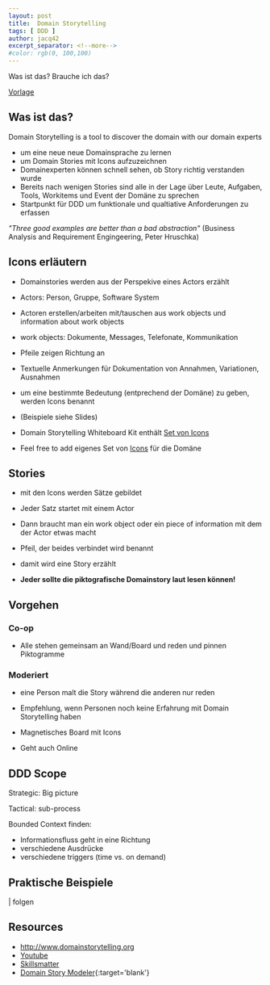 ```yaml
---
layout: post
title:  Domain Storytelling
tags: [ DDD ]
author: jacq42
excerpt_separator: <!--more-->
#color: rgb(0, 100,100)
---
```


Was ist das? Brauche ich das?

<!--more-->

[Vorlage](https://speakerdeck.com/dsolemorera/why-you-should-use-domain-storytelling)

## Was ist das?

Domain Storytelling is a tool to discover the domain with our domain experts

* um eine neue neue Domainsprache zu lernen
* um Domain Stories mit Icons aufzuzeichnen
* Domainexperten können schnell sehen, ob Story richtig verstanden wurde
* Bereits nach wenigen Stories sind alle in der Lage über Leute, Aufgaben, Tools, Workitems und Event der Domäne zu sprechen
* Startpunkt für DDD um funktionale und qualtiative Anforderungen zu erfassen

_"Three good examples are better than a bad abstraction"_
(Business Analysis and Requirement Engingeering, Peter Hruschka)

## Icons erläutern

* Domainstories werden aus der Perspekive eines Actors erzählt
* Actors: Person, Gruppe, Software System
* Actoren erstellen/arbeiten mit/tauschen aus work objects und information about work objects
* work objects: Dokumente, Messages, Telefonate, Kommunikation
* Pfeile zeigen Richtung an
* Textuelle Anmerkungen für Dokumentation von Annahmen, Variationen, Ausnahmen

* um eine bestimmte Bedeutung (entprechend der Domäne) zu geben, werden Icons benannt
* (Beispiele siehe Slides)

* Domain Storytelling Whiteboard Kit enthält [Set von Icons](http://domainstorytelling.org/images/DST_Whiteboard-Kit.pdf)
* Feel free to add eigenes Set von [Icons](https://material.io/tools/icons/?style=baseline) für die Domäne

## Stories

* mit den Icons werden Sätze gebildet
* Jeder Satz startet mit einem Actor
* Dann braucht man ein work object oder ein piece of information mit dem der Actor etwas macht
* Pfeil, der beides verbindet wird benannt

* damit wird eine Story erzählt

* **Jeder sollte die piktografische Domainstory laut lesen können!**

## Vorgehen

### Co-op

* Alle stehen gemeinsam an Wand/Board und reden und pinnen Piktogramme

### Moderiert

* eine Person malt die Story während die anderen nur reden
* Empfehlung, wenn Personen noch keine Erfahrung mit Domain Storytelling haben

* Magnetisches Board mit Icons
* Geht auch Online

## DDD Scope

Strategic: Big picture

Tactical: sub-process

Bounded Context finden:
* Informationsfluss geht in eine Richtung
* verschiedene Ausdrücke
* verschiedene triggers (time vs. on demand)

## Praktische Beispiele

| folgen

## Resources

* http://www.domainstorytelling.org
* [Youtube](https://www.youtube.com/results?search_query=domain+story+telling)
* [Skillsmatter](https://skillsmatter.com/explore?q=domain+story+telling)
* [Domain Story Modeler](https://www.wps.de/modeler/){:target='blank'}